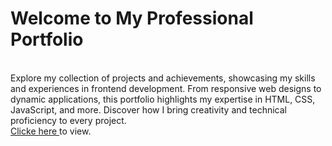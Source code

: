 # Welcome to My Professional Portfolio
<br>
Explore my collection of projects and achievements, showcasing my skills and experiences in frontend development. From responsive web designs to dynamic applications, this portfolio highlights my expertise in HTML, CSS, JavaScript, and more. Discover how I bring creativity and technical proficiency to every project.
<br>
<a href="https://mitrarnab.github.io/portfolio"> Clicke here </a> to view.
